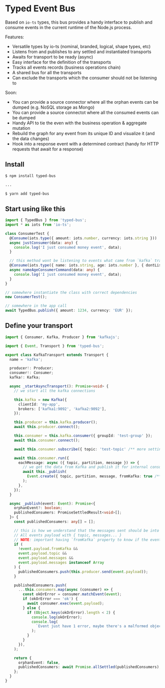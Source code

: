 # Typed Event Bus

Based on `io-ts` types, this bus provides a handy interface to publish and consume events in the current runtime of the Node.js process.

Features:

- Versatile types by io-ts (nominal, branded, logical, shape types, etc)
- Listens from and publishes to any settled and instantiated transports
- Awaits for transport to be ready (async)
- Easy interface for the definition of the transports
- Tracks all events records (business operations chain)
- A shared bus for all the transports
- Can exclude the transports which the consumer should not be listening to

Soon:
- You can provide a source connector where all the orphan events can be dumped (e.g. NoSQL storage as Mongo)
- You can provide a source connectot where all the consumed events can be dumped
- Handy API to tie the even with the business operation & aggregate mutation
- Rebuild the graph for any event from its unique ID and visualize it (and the data changes)
- Hook into a response event with a determined contract (handy for HTTP requests that await for a response)

## Install

```bash
$ npm install typed-bus

...

$ yarn add typed-bus
```

## Start using like this

```ts
import { TypedBus } from 'typed-bus';
import * as iots from 'io-ts';

class ConsumerTest {
  @Consume(iots.type({ amount: iots.number, currency: iots.string }))
  async justConsumer(data: any) {
    console.log('I just consumed money event', data);
  }

  // this method wont be listening to events what came from `kafka` transport
  @Consume(iots.type({ name: iots.string, age: iots.number }, { dontListenTo: ['kafka'] }))
  async nameAgeConsumerCommand(data: any) {
    console.log('I just consumed money event', data);
  }
}

// somewhere instantiate the class with correct dependencies
new ConsumerTest();

// somewhere in the app call
await TypedBus.publish({ amount: 1234, currency: 'EUR' });
```

## Define your transport

```ts
import { Consumer, Kafka, Producer } from 'kafkajs';

import { Event, Transport } from 'typed-bus';

export class KafkaTransport extends Transport {
  name = 'kafka';

  producer!: Producer;
  consumer!: Consumer;
  kafka!: Kafka;

  async _startAsyncTransport(): Promise<void> {
    // we start all the kafka connections

    this.kafka = new Kafka({
      clientId: 'my-app',
      brokers: ['kafka1:9092', 'kafka2:9092'],
    });

    this.producer = this.kafka.producer();
    await this.producer.connect();

    this.consumer = this.kafka.consumer({ groupId: 'test-group' });
    await this.consumer.connect();

    await this.consumer.subscribe({ topic: 'test-topic' /** more settings from kafkajs */ });

    await this.consumer.run({
      eachMessage: async ({ topic, partition, message }) => {
        // we get the data from Kafka and publish it for internal consumer methods
        await this._publish(
          Event.create({ topic, partition, message, fromKafka: true /** IMPORTANT */ }),
        );
      },
    });
  }

  async _publish(event: Event): Promise<{
    orphanEvent?: boolean;
    publishedConsumers: PromiseSettledResult<void>[];
  }> {
    const publishedConsumers: any[] = [];

    // this is how we understand that the messages sent should be into kafka
    // All events payload with { topic, messages... }
    // NOTE: important having `fromKafka` property to know if the event was received from kafka
    if (
      !event.payload.fromKafka &&
      event.payload.topic &&
      event.payload.messages &&
      event.payload.messages instanceof Array
    ) {
      publishedConsumers.push(this.producer.send(event.payload));
    }

    publishedConsumers.push(
      ...this.consumers.map(async (consumer) => {
        const okOrError = consumer.matchEvent(event);
        if (okOrError === 'ok') {
          await consumer.exec(event.payload);
        } else {
          if (Object.keys(okOrError).length < 2) {
            console.log(okOrError);
            console.log(
              `Event just have 1 error, maybe there's a malformed object for a consumer ${consumer.exec.name} with type ${consumer.contract.name}`,
            );
          }
        }
      }),
    );

    return {
      orphanEvent: false,
      publishedConsumers: await Promise.allSettled(publishedConsumers),
    };
  }
}
```
